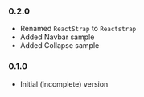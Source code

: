### 0.2.0

* Renamed `ReactStrap` to `Reactstrap`
* Added Navbar sample
* Added Collapse sample

###  0.1.0

* Initial (incomplete) version